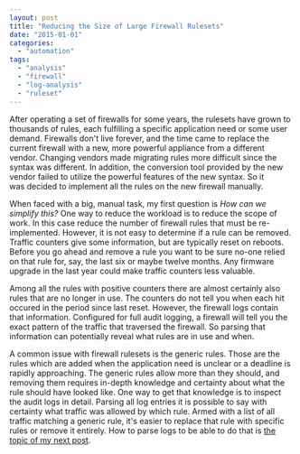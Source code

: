 ```yaml
---
layout: post
title: "Reducing the Size of Large Firewall Rulesets"
date: "2015-01-01"
categories: 
  - "automation"
tags: 
  - "analysis"
  - "firewall"
  - "log-analysis"
  - "ruleset"
---
```


After operating a set of firewalls for some years, the rulesets have grown to thousands of rules, each fulfilling a specific application need or some user demand. Firewalls don't live forever, and the time came to replace the current firewall with a new, more powerful appliance from a different vendor. Changing vendors made migrating rules more difficult since the syntax was different. In addition, the conversion tool provided by the new vendor failed to utilize the powerful features of the new syntax. So it was decided to implement all the rules on the new firewall manually.

When faced with a big, manual task, my first question is _How can we simplify this?_ One way to reduce the workload is to reduce the scope of work. In this case reduce the number of firewall rules that must be re-implemented. However, it is not easy to determine if a rule can be removed. Traffic counters give some information, but are typically reset on reboots. Before you go ahead and remove a rule you want to be sure no-one relied on that rule for, say, the last six or maybe twelve months. Any firmware upgrade in the last year could make traffic counters less valuable.

Among all the rules with positive counters there are almost certainly also rules that are no longer in use. The counters do not tell you when each hit occured in the period since last reset. However, the firewall logs contain that information. Configured for full audit logging, a firewall will tell you the exact pattern of the traffic that traversed the firewall. So parsing that information can potentially reveal what rules are in use and when.

A common issue with firewall rulesets is the generic rules. Those are the rules which are added when the application need is unclear or a deadline is rapidly approaching. The generic rules allow more than they should, and removing them requires in-depth knowledge and certainty about what the rule should have looked like. One way to get that knowledge is to inspect the audit logs in detail. Parsing all log entries it is possible to say with certainty what traffic was allowed by which rule. Armed with a list of all traffic matching a generic rule, it's easier to replace that rule with specific rules or remove it entirely. How to parse logs to be able to do that is [the topic of my next post](http://arnesund.com/2015/01/04/how-to-analyze-a-firewall-ruleset-with-hadoop/).
